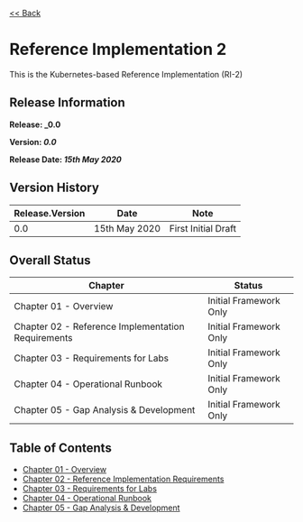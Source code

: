 [<< Back](../)

# Reference Implementation 2

This is the Kubernetes-based Reference Implementation (RI-2)

## Release Information
**Release: _0.0**

**Version: _0.0_**

**Release Date: _15th May 2020_**

## Version History

| Release.Version | Date | Note
| --- | --- | --- |
| 0.0 | 15th May 2020 | First Initial Draft|


## Overall Status

| Chapter | Status |
| --- | --- |
| Chapter 01 - Overview                                         | Initial Framework Only |
| Chapter 02 - Reference Implementation Requirements            | Initial Framework Only |
| Chapter 03 - Requirements for Labs                            | Initial Framework Only |
| Chapter 04 - Operational Runbook                              | Initial Framework Only |
| Chapter 05 - Gap Analysis & Development                       | Initial Framework Only |


## Table of Contents
* [Chapter 01 - Overview](chapters/chapter01.md)
* [Chapter 02 - Reference Implementation Requirements](chapters/chapter02.md)
* [Chapter 03 - Requirements for Labs](chapters/chapter03.md)
* [Chapter 04 - Operational Runbook](chapters/chapter04.md)
* [Chapter 05 - Gap Analysis & Development](chapters/chapter05.md)
